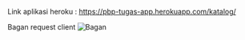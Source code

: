 Link aplikasi heroku : https://pbp-tugas-app.herokuapp.com/katalog/

Bagan request client
![Bagan](/assets/images/client_flow.png)


